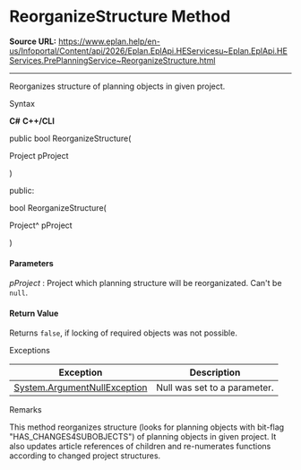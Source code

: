 # ReorganizeStructure Method

**Source URL:** https://www.eplan.help/en-us/Infoportal/Content/api/2026/Eplan.EplApi.HEServicesu~Eplan.EplApi.HEServices.PrePlanningService~ReorganizeStructure.html

---

Reorganizes structure of planning objects in given project.

Syntax

**C#**
**C++/CLI**


public bool ReorganizeStructure( 

   Project pProject

)

public:

bool ReorganizeStructure( 

   Project^ pProject

)


#### Parameters

*pProject*
:   Project which planning structure will be reorganizated. Can't be `null`.

#### Return Value

Returns `false`, if locking of required objects was not possible.

Exceptions

| Exception | Description |
| --- | --- |
| [System.ArgumentNullException](#) | Null was set to a parameter. |

Remarks

This method reorganizes structure (looks for planning objects with bit-flag "HAS\_CHANGES4SUBOBJECTS") of planning objects in given project. It also updates article references of children and re-numerates functions according to changed project structures.
